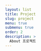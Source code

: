 ```yaml
---
layout: list
title: Project
slug: project
menu: true
submenu: true
order: 2
description: >
  About 프로젝트
---
```

